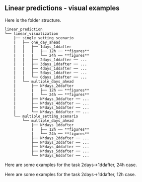 ## Linear predictions - visual examples

Here is the folder structure.

```
linear_prediction
└── linear_visualization
    ├── single_setting_scenario
    |   ├── one_day_ahead
    |   |   ├── 1days_1ddafter
    |   |   |   ├── 12h ── **figures**
    |   |   |   └── 24h ── **figures** 
    |   |   ├── 2days_1ddafter ── ...
    |   |   ├── 3days_1ddafter ── ...
    |   |   ├── 4days_1ddafter ── ...
    |   |   ├── 5days_1ddafter ── ...
    |   |   └── 6days_1ddafter ── ...
    |   └── multiple_days_ahead
    |       ├── N*days_2ddafter
    |       |   ├── 12h ── **figures**
    |       |   └── 24h ── **figures** 
    |       ├── N*days_3ddafter ── ...
    |       ├── N*days_4ddafter ── ...
    |       ├── N*days_5ddafter ── ...
    |       └── N*days_6ddafter ── ...
    └── multiple_setting_scenario
        └── multiple_days_ahead
            ├── N*days_1ddafter
            |   ├── 12h ── **figures**
            |   └── 24h ── **figures** 
            ├── N*days_2ddafter ── ...
            ├── N*days_3ddafter ── ...
            ├── N*days_4ddafter ── ...
            ├── N*days_5ddafter ── ...
            └── N*days_6ddafter ── ...
```

Here are some examples for the task 2days->1ddafter, 24h case.


Here are some examples for the task 2days->1ddafter, 12h case.
